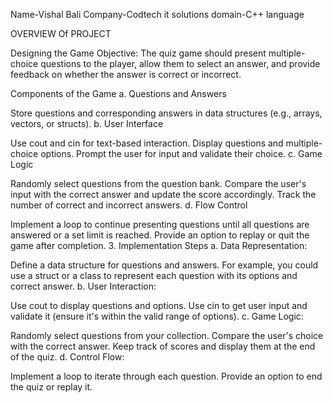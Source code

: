Name-Vishal Bali Company-Codtech it solutions domain-C++ language  

OVERVIEW Of PROJECT

Designing the Game Objective: The quiz game should present multiple-choice questions to the player, allow them to select an answer, and provide feedback on whether the answer is correct or incorrect.

Components of the Game a. Questions and Answers

Store questions and corresponding answers in data structures (e.g., arrays, vectors, or structs). b. User Interface

Use cout and cin for text-based interaction. Display questions and multiple-choice options. Prompt the user for input and validate their choice. c. Game Logic

Randomly select questions from the question bank. Compare the user's input with the correct answer and update the score accordingly. Track the number of correct and incorrect answers. d. Flow Control

Implement a loop to continue presenting questions until all questions are answered or a set limit is reached. Provide an option to replay or quit the game after completion. 3. Implementation Steps a. Data Representation:

Define a data structure for questions and answers. For example, you could use a struct or a class to represent each question with its options and correct answer. b. User Interaction:

Use cout to display questions and options. Use cin to get user input and validate it (ensure it's within the valid range of options). c. Game Logic:

Randomly select questions from your collection. Compare the user's choice with the correct answer. Keep track of scores and display them at the end of the quiz. d. Control Flow:

Implement a loop to iterate through each question. Provide an option to end the quiz or replay it.
